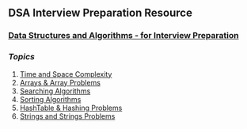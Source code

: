 ## DSA Interview Preparation Resource

### [Data Structures and Algorithms - for Interview Preparation](https://github.com/Yogesh-10/dsa-interview-resource)

### ***Topics***

1. [Time and Space Complexity](https://github.com/Yogesh-10/dsa-interview-resource/tree/main/dsa_java/src/com/yogesh/Time-and-space-complexity) <br>
2. [Arrays & Array Problems](https://github.com/Yogesh-10/dsa-interview-resource/tree/main/dsa_java/src/com/yogesh/Arrays)<br>
3. [Searching Algorithms](https://github.com/Yogesh-10/dsa-interview-resource/tree/main/dsa_java/src/com/yogesh/Algorithms/SearchingAlgorithms)<br>
4. [Sorting Algorithms](https://github.com/Yogesh-10/dsa-interview-resource/tree/main/dsa_java/src/com/yogesh/Algorithms/SortingAlgorithms)<br>
5. [HashTable & Hashing Problems](https://github.com/Yogesh-10/dsa-interview-resource/tree/main/dsa_java/src/com/yogesh/Hashtables)<br>
6. [Strings and Strings Problems](https://github.com/Yogesh-10/dsa-interview-resource/tree/main/dsa_java/src/com/yogesh/Strings)

